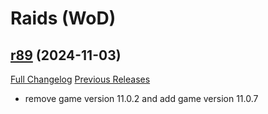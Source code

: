 # <DBM Mod> Raids (WoD)

## [r89](https://github.com/DeadlyBossMods/DBM-WoD/tree/r89) (2024-11-03)
[Full Changelog](https://github.com/DeadlyBossMods/DBM-WoD/compare/r88...r89) [Previous Releases](https://github.com/DeadlyBossMods/DBM-WoD/releases)

- remove game version 11.0.2 and add game version 11.0.7  
